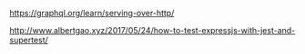 


https://graphql.org/learn/serving-over-http/

http://www.albertgao.xyz/2017/05/24/how-to-test-expressjs-with-jest-and-supertest/
